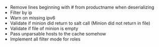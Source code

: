 * Remove lines beginning with # from productname when deserializing
* Filter by ip
* Warn on missing ipv6
* Validate if minion did return to salt call (Minion did not return in file)
* Validate if file of minion is empty
* Pass unparsable hosts to the cache somehow
* Implement all filter mode for roles
